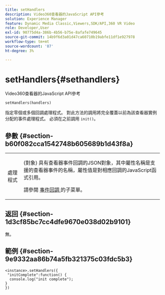 ```yaml
---
title: setHandlers
description: Video360查看器的JavaScript API參考
solution: Experience Manager
feature: Dynamic Media Classic,Viewers,SDK/API,360 VR Video
role: Developer,User
exl-id: 90775d4a-386b-4b56-b75e-8afafe749645
source-git-commit: 14b9f6d3a01d47ca60710b19abfe11df1e927978
workflow-type: tm+mt
source-wordcount: '87'
ht-degree: 3%

---
```


# setHandlers{#sethandlers}

Video360查看器的JavaScript API參考

`setHandlers(handlers)`

指定零個或多個回調處理程式。 對此方法的調用將完全覆蓋以前為該查看器實例分配的事件處理程式。 必須在之前調用 `init()`。

## 參數 {#section-b60f082cca1542748b605689b1d43f8a}

<table id="table_98A620DAE2C340FA97BF7204AE023CC8"> 
 <tbody> 
  <tr> 
   <td colname="col1"> <p> <span class="codeph"> <span class="varname"> 處理程式 </span> </span> </p> </td> 
   <td colname="col2"> <p> <span class="codeph"> {對象} </span> 具有查看器事件回調的JSON對象，其中屬性名稱是支援的查看器事件的名稱，屬性值是對相應回調的JavaScript函式引用。 </p> <p>請參閱 <a href="../../../c-html5-aem-asset-viewers/c-html5-aem-video360/c-html5-aem-video360-event-callbacks.md#concept-66d5996f2b1b44cab3d5264cda5c50cd" format="dita" scope="local"> 事件回調 </a> 的子菜單。 </p> </td> 
  </tr> 
 </tbody> 
</table>

## 返回 {#section-1d3cf85bc7cc4dfe9670e038d02b9101}

無。

## 範例 {#section-9e9332aa86b74a5fb321375c03fdc5b3}

```
<instance>.setHandlers({ 
 "initComplete":function() { 
  console.log("init complete"); 
} 
})
```
